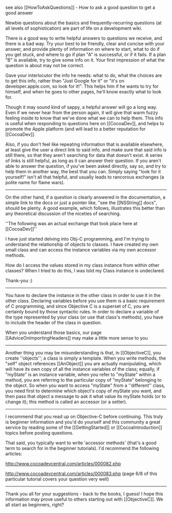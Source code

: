 see also [[HowToAskQuestions]] - How to ask a good question to get a good answer

Newbie questions about the basics and frequently-recurring questions (at all levels of sophistication) are part of life on a development wiki.

There is a good way to write helpful answers to questions we receive, and there is a bad way. Try your best to be friendly, clear and concise with your answer, and provide plenty of information on where to start, what to do if you get stuck, and where to go if plan "A" is successful, or if it fails. If a plan "B" is available, try to give some info on it. Your first impression of what the question is about may not be correct.

Gave your interlocutor the info he needs: what to do, what the choices are to get this info, rather than "Just Google for it" or "it's on developer.apple.com, so look for it!". This helps him if he wants to try for himself, and when he goes to other pages, he'll know exactly what to look for.

Though it may sound kind of sappy, a helpful answer will go a long way. Even if we never hear from the person again, it will give that warm fuzzy feeling inside to know that we've done what we can to help them. This info is useful when responding to questions here on [[CocoaDev]], and helps to promote the Apple platform (and will lead to a better reputation for [[CocoaDev]].

Also, if you don't feel like repeating information that is available elsewhere, at least give the user a direct link to said info, and make sure that said info is still there, so that they aren't searching for data that doesn't exist. A series of links is still helpful, as long as it can answer their question. If you aren't able to answer the question, if you've been asked directly, say so, and try to help them in another way, the best that you can. Simply saying "look for it yourself!" isn't all that helpful, and usually leads to rancorous exchanges (a polite name for flame wars).

----

On the other hand, if a question is clearly answered in the documentation, a simple link to the docs or just a pointer like, "see the [[NSString]] docs", should be plenty. A good example, which follows, illustrates this better than any theoretical discussion of the niceties of searching.

''The following was an actual exchange that took place here at [[CocoaDev]]''

I have just started delving into Obj-C programming, and I'm trying to understand the relationship of objects to classes.
I have created my own small class and can access the instance variables via my own accessor methods.

How do I access the values stored in my class instance from within other classes?
When I tried to do this, I was told my Class instance is undeclared.

Thank-you :)

----

You have to declare the instance in the other class in order to use it in the other class. Declaring variables before you use them is a basic requirement of C programming, and since Objective C is a superset of C, you are certainly bound by those syntactic rules. In order to declare a variable of the type represented by your class (or use that class's methods), you have to include the header of the class in question.

When you understand those basics, our page [[AdviceOnImportingHeaders]] may make a little more sense to you

----

Another thing you may be misunderstanding is that, in [[ObjectiveC]], you create ''objects''; a class is simply a template. When you write methods, the "self" object references [[AnObject]] you are actually manipulating, which will have its own copy of all the instance variables of the class; equally, if "myState" is an instance variable, when you refer to "myState" within a method, you are referring to the particular copy of "myState" belonging to the object. So when you want to access "myState" from a ''different'' class, you need first to determine which object's copy of myState you want, and then pass that object a message to ask it what value its myState holds (or to change it); this method is called an accessor (or a setter).

----

I recommend that you read up on Objective-C before continuing. This truly is beginner information and you'd do yourself and this community a great service by reading some of the [[GettingStarted]] or [[CocoaIntroduction]] topics before posting questions.

That said, you typically want to write 'accessor methods' (that's a good term to search for in the beginner tutorials). I'd recommend the following articles:

http://www.cocoadevcentral.com/articles/000082.php

http://www.cocoadevcentral.com/articles/000083.php  (page 6/8 of this particular tutorial covers your question very well)

----

Thank you all for your suggestions - back to the books, I guess!  I hope this information may prove useful to others starting out with [[ObjectiveC]]. We all start as beginners, right?